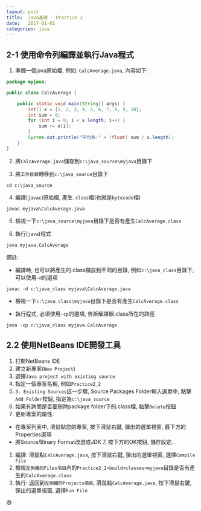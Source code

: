 ```yaml
---
layout:	post
title:	Java基礎 - Practice 2
date:	2017-01-01
categories: java
---
```

## 2-1 使用命令列編譯並執行Java程式

1. 準備一個java原始檔, 例如: `CalcAverage.java`, 內容如下:

```java
package myjava;

public class CalcAverage {

    public static void main(String[] args) {
        int[] x = {1, 2, 3, 4, 5, 6, 7, 8, 9, 10};
        int sum = 0;
        for (int i = 0; i < x.length; i++) {
            sum += x[i];
        }
        System.out.println("平均為:" + (float) sum / x.length);
    }
}
```

2. 將`CalcAverage.java`儲存到`c:\java_source\myjava`目錄下

3. 將`工作目錄`轉移到`c:\java_source`目錄下

```
cd c:\java_source 
```

4. 編譯(`javac`)原始檔, 產生`.class`檔(也就是`bytecode`檔)

```
javac myjava\CalcAverage.java

```

5. 檢視一下`c:\java_source\myjava`目錄下是否有產生`CalcAverage.class`

6. 執行(`java`)程式

```
java myjava.CalcAverage
```

備註: 
- 編譯時, 也可以將產生的.class檔放到不同的目錄, 例如`c:\java_class`目錄下, 可以使用`-d`的選項

```
javac -d c:\java_class myjava\CalcAverage.java

```

- 檢視一下`c:\java_class\myjava`目錄下是否有產生`CalcAverage.class`

- 執行程式, 必須使用`-cp`的選項, 告訴解譯器.class所在的路徑

```
java -cp c:\java_class myjava.CalcAverage
```

## 2.2 使用NetBeans IDE開發工具

1. 打開NetBeans IDE
1. 建立新專案(`New Project`)
1. 選擇`Java project with existing source`
1. 指定一個專案名稱, 例如`Practice2_2`
1. `3. Existing Sources`這一步驟, Source Packages Folder輸入選單中, 點擊`Add Folder`按鈕, 指定為`c:\java_source`
1. 如果有詢問是否要刪除package folder下的.class檔, 點擊`Delete`按鈕
1. 更新專案的屬性: 
  - 在專案列表中, 滑鼠點您的專案, 按下滑鼠右鍵, 彈出的選單視窗, 最下方的Properties選項
  - 將Source/Binary Format改選成JDK 7, 按下方的OK按鈕, 儲存設定.
1. 編譯: 滑鼠點`CalcAverage.java`, 按下滑鼠右鍵, 彈出的選單視窗, 選擇`Compile File`
1. 檢視`左側欄的Files項目`內的`Practice2_2>build>classes>myjava`目錄是否有產生的`CalcAverage.class`
1. 執行: 返回到`左側欄的Projects項目`, 滑鼠點`CalcAverage.java`, 按下滑鼠右鍵, 彈出的選單視窗, 選擇`Run File`

:sweat_smile:

